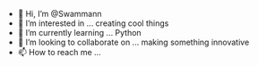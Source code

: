 - 👋 Hi, I’m @Swammann
- 👀 I’m interested in ... creating cool things
- 🌱 I’m currently learning ... Python
- 💞️ I’m looking to collaborate on ... making something innovative
- 📫 How to reach me ... 

<!---
Swammann/Swammann is a ✨ special ✨ repository because its `README.md` (this file) appears on your GitHub profile.
You can click the Preview link to take a look at your changes.
--->
